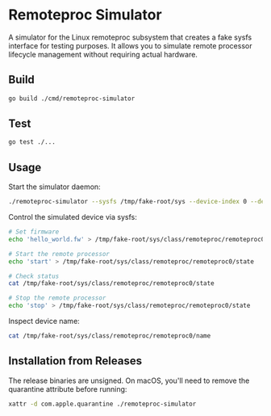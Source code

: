 # Remoteproc Simulator

A simulator for the Linux remoteproc subsystem that creates a fake sysfs interface for testing purposes. It allows you to simulate remote processor lifecycle management without requiring actual hardware.

## Build

```bash
go build ./cmd/remoteproc-simulator
```

## Test

```bash
go test ./...
```

## Usage

Start the simulator daemon:

```bash
./remoteproc-simulator --sysfs /tmp/fake-root/sys --device-index 0 --device-name dsp0
```

Control the simulated device via sysfs:

```bash
# Set firmware
echo 'hello_world.fw' > /tmp/fake-root/sys/class/remoteproc/remoteproc0/firmware

# Start the remote processor
echo 'start' > /tmp/fake-root/sys/class/remoteproc/remoteproc0/state

# Check status
cat /tmp/fake-root/sys/class/remoteproc/remoteproc0/state

# Stop the remote processor
echo 'stop' > /tmp/fake-root/sys/class/remoteproc/remoteproc0/state
```

Inspect device name:

```bash
cat /tmp/fake-root/sys/class/remoteproc/remoteproc0/name
```

## Installation from Releases

The release binaries are unsigned. On macOS, you'll need to remove the quarantine attribute before running:

```bash
xattr -d com.apple.quarantine ./remoteproc-simulator
```
